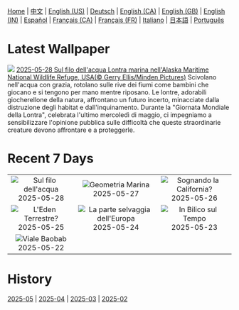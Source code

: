 [Home](../README.md) | [中文](zh-CN.md) | [English (US)](en-US.md) | [Deutsch](de-DE.md) | [English (CA)](en-CA.md) | [English (GB)](en-GB.md) | [English (IN)](en-IN.md) | [Español](es-ES.md) | [Français (CA)](fr-CA.md) | [Français (FR)](fr-FR.md) | [Italiano](it-IT.md) | [日本語](ja-JP.md) | [Português](pt-BR.md)

# Latest Wallpaper
![](https://www.bing.com/th?id=OHR.KelpOtter_IT-IT4372349313_UHD.jpg)
[2025-05-28 Sul filo dell'acqua Lontra marina nell'Alaska Maritime National Wildlife Refuge, USA(© Gerry Ellis/Minden Pictures)](https://www.bing.com/th?id=OHR.KelpOtter_IT-IT4372349313_UHD.jpg)
Scivolano nell'acqua con grazia, rotolano sulle rive dei fiumi come bambini che giocano e si tengono per mano mentre riposano. Le lontre, adorabili giocherellone della natura, affrontano un futuro incerto, minacciate dalla distruzione degli habitat e dall'inquinamento. Durante la "Giornata Mondiale della Lontra", celebrata l'ultimo mercoledì di maggio, ci impegniamo a sensibilizzare l'opinione pubblica sulle difficoltà che queste straordinarie creature devono affrontare e a proteggerle.

# Recent 7 Days
|  |  |  |
|:---:|:---:|:---:|
| ![](https://www.bing.com/th?id=OHR.KelpOtter_IT-IT4372349313_400x240.jpg "Sul filo dell'acqua") 2025-05-28 | ![](https://www.bing.com/th?id=OHR.OmbrelliMassa_IT-IT4285785207_400x240.jpg "Geometria Marina") 2025-05-27 | ![](https://www.bing.com/th?id=OHR.MountHamilton_IT-IT9272623470_400x240.jpg "Sognando la California?") 2025-05-26 |
| ![](https://www.bing.com/th?id=OHR.ButchartFlowers_IT-IT6049925275_400x240.jpg "L'Eden Terrestre?") 2025-05-25 | ![](https://www.bing.com/th?id=OHR.JotunheimenPark_IT-IT9090188682_400x240.jpg "La parte selvaggia dell'Europa") 2025-05-24 | ![](https://www.bing.com/th?id=OHR.ButterflyTurtle_IT-IT7843435777_400x240.jpg "In Bilico sul Tempo") 2025-05-23 |
| ![](https://www.bing.com/th?id=OHR.BaobabAvenue_IT-IT7755407638_400x240.jpg "Viale Baobab") 2025-05-22 |  |  |

# History
[2025-05](../archives/wallpaper/it-IT/w_2025_05.md) | [2025-04](../archives/wallpaper/it-IT/w_2025_04.md) | [2025-03](../archives/wallpaper/it-IT/w_2025_03.md) | [2025-02](../archives/wallpaper/it-IT/w_2025_02.md)
